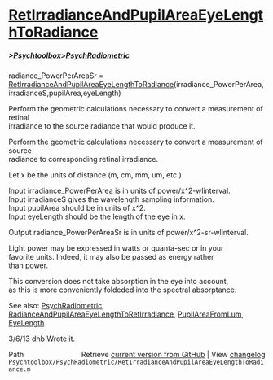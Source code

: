# [RetIrradianceAndPupilAreaEyeLengthToRadiance](RetIrradianceAndPupilAreaEyeLengthToRadiance)
##### >[Psychtoolbox](Psychtoolbox)>[PsychRadiometric](PsychRadiometric)

radiance\_PowerPerAreaSr = [RetIrradianceAndPupilAreaEyeLengthToRadiance](RetIrradianceAndPupilAreaEyeLengthToRadiance)(irradiance\_PowerPerArea,irradianceS,pupilArea,eyeLength)  
  
Perform the geometric calculations necessary to convert a measurement of retinal  
irradiance to the source radiance that would produce it.  
  
Perform the geometric calculations necessary to convert a measurement of source  
radiance to corresponding retinal irradiance.   
  
Let x be the units of distance (m, cm, mm, um, etc.)  
  
  Input irradiance\_PowerPerArea is in units of power/x^2-wlinterval.  
  Input irradianceS gives the wavelength sampling information.  
  Input pupilArea should be in units of x^2.  
  Input eyeLength should be the length of the eye in x.  
  
  Output radiance\_PowerPerAreaSr is in units of power/x^2-sr-wlinterval.  
  
  Light power may be expressed in watts or quanta-sec or in your  
  favorite units.  Indeed, it may also be passed as energy rather  
  than power.    
  
This conversion does not take absorption in the eye into account,  
as this is more conveniently foldeded into the spectral absorptance.  
  
See also: [PsychRadiometric](PsychRadiometric), [RadianceAndPupilAreaEyeLengthToRetIrradiance](RadianceAndPupilAreaEyeLengthToRetIrradiance), [PupilAreaFromLum](PupilAreaFromLum), [EyeLength](EyeLength).  
  
3/6/13  dhb  Wrote it.  




<div class="code_header" style="text-align:right;">
  <span style="float:left;">Path&nbsp;&nbsp;</span> <span class="counter">Retrieve <a href=
  "https://raw.github.com/Psychtoolbox-3/Psychtoolbox-3/beta/Psychtoolbox/PsychRadiometric/RetIrradianceAndPupilAreaEyeLengthToRadiance.m">current version from GitHub</a> | View <a href=
  "https://github.com/Psychtoolbox-3/Psychtoolbox-3/commits/beta/Psychtoolbox/PsychRadiometric/RetIrradianceAndPupilAreaEyeLengthToRadiance.m">changelog</a></span>
</div>
<div class="code">
  <code>Psychtoolbox/PsychRadiometric/RetIrradianceAndPupilAreaEyeLengthToRadiance.m</code>
</div>

